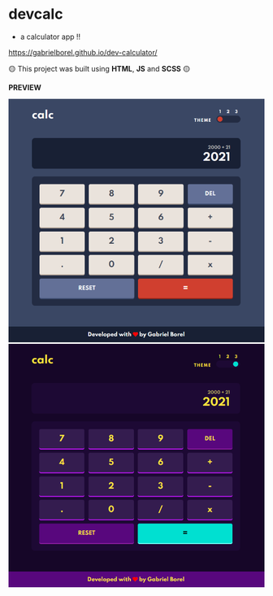 # devcalc

- a calculator app !!

https://gabrielborel.github.io/dev-calculator/

:yellow_circle: This project was built using __HTML__, __JS__ and __SCSS__ :yellow_circle:

 __PREVIEW__

![Theme1-Image Preview](./images/theme1-preview.png)
![Theme2-Image Preview](./images/theme3-preview.png)
